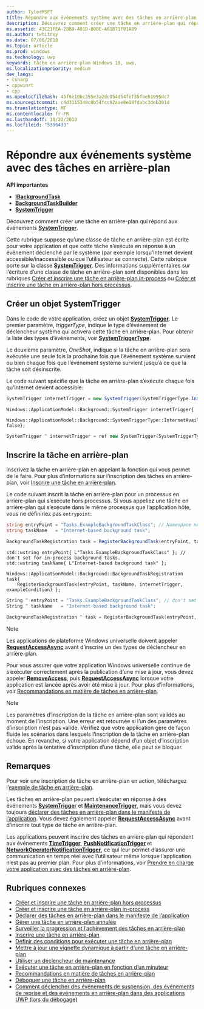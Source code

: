 ```yaml
---
author: TylerMSFT
title: Répondre aux événements système avec des tâches en arrière-plan
description: Découvrez comment créer une tâche en arrière-plan qui répond aux événements SystemTrigger.
ms.assetid: 43C21FEA-28B9-401D-80BE-A61B71F01A89
ms.author: twhitney
ms.date: 07/06/2018
ms.topic: article
ms.prod: windows
ms.technology: uwp
keywords: tâche en arrière-plan Windows 10, uwp,
ms.localizationpriority: medium
dev_langs:
- csharp
- cppwinrt
- cpp
ms.openlocfilehash: 45f6e10bc355e3a2dc054d54fef35fbeb1095dc7
ms.sourcegitcommit: c4d3115348c8b54fcc92aae8e18fdabc3deb301d
ms.translationtype: MT
ms.contentlocale: fr-FR
ms.lasthandoff: 10/22/2018
ms.locfileid: "5396433"
---
```

# <a name="respond-to-system-events-with-background-tasks"></a>Répondre aux événements système avec des tâches en arrière-plan

**API importantes**

- [**IBackgroundTask**](https://msdn.microsoft.com/library/windows/apps/br224794)
- [**BackgroundTaskBuilder**](https://msdn.microsoft.com/library/windows/apps/br224768)
- [**SystemTrigger**](https://msdn.microsoft.com/library/windows/apps/br224838)

Découvrez comment créer une tâche en arrière-plan qui répond aux événements [**SystemTrigger**](https://msdn.microsoft.com/library/windows/apps/br224839).

Cette rubrique suppose qu’une classe de tâche en arrière-plan est écrite pour votre application et que cette tâche s’exécute en réponse à un événement déclenché par le système (par exemple lorsqu’Internet devient accessible/inaccessible ou que l’utilisateur se connecte). Cette rubrique porte sur la classe [**SystemTrigger**](https://msdn.microsoft.com/library/windows/apps/br224839). Des informations supplémentaires sur l’écriture d’une classe de tâche en arrière-plan sont disponibles dans les rubriques [Créer et inscrire une tâche en arrière-plan in-process](create-and-register-an-inproc-background-task.md) ou [Créer et inscrire une tâche en arrière-plan hors processus](create-and-register-a-background-task.md).

## <a name="create-a-systemtrigger-object"></a>Créer un objet SystemTrigger

Dans le code de votre application, créez un objet [**SystemTrigger**](https://msdn.microsoft.com/library/windows/apps/br224838). Le premier paramètre, *triggerType*, indique le type d’événement de déclencheur système qui activera cette tâche en arrière-plan. Pour obtenir la liste des types d’événements, voir [**SystemTriggerType**](https://msdn.microsoft.com/library/windows/apps/br224839).

Le deuxième paramètre, *OneShot*, indique si la tâche en arrière-plan sera exécutée une seule fois la prochaine fois que l’événement système survient ou bien chaque fois que l’événement système survient jusqu’à ce que la tâche soit désinscrite.

Le code suivant spécifie que la tâche en arrière-plan s’exécute chaque fois qu’Internet devient accessible:

```csharp
SystemTrigger internetTrigger = new SystemTrigger(SystemTriggerType.InternetAvailable, false);
```

```cppwinrt
Windows::ApplicationModel::Background::SystemTrigger internetTrigger{
    Windows::ApplicationModel::Background::SystemTriggerType::InternetAvailable, false};
```

```cpp
SystemTrigger ^ internetTrigger = ref new SystemTrigger(SystemTriggerType::InternetAvailable, false);
```

## <a name="register-the-background-task"></a>Inscrire la tâche en arrière-plan

Inscrivez la tâche en arrière-plan en appelant la fonction qui vous permet de le faire. Pour plus d’informations sur l’inscription des tâches en arrière-plan, voir [Inscrire une tâche en arrière-plan](register-a-background-task.md).

Le code suivant inscrit la tâche en arrière-plan pour un processus en arrière-plan qui s’exécute hors processus. Si vous appeliez une tâche en arrière-plan qui s’exécute dans le même processus que l’application hôte, vous ne définiriez pas `entrypoint`:

```csharp
string entryPoint = "Tasks.ExampleBackgroundTaskClass"; // Namespace name, '.', and the name of the class containing the background task
string taskName   = "Internet-based background task";

BackgroundTaskRegistration task = RegisterBackgroundTask(entryPoint, taskName, internetTrigger, exampleCondition);
```

```cppwinrt
std::wstring entryPoint{ L"Tasks.ExampleBackgroundTaskClass" }; // don't set for in-process background tasks.
std::wstring taskName{ L"Internet-based background task" };

Windows::ApplicationModel::Background::BackgroundTaskRegistration task{
    RegisterBackgroundTask(entryPoint, taskName, internetTrigger, exampleCondition) };
```

```cpp
String ^ entryPoint = "Tasks.ExampleBackgroundTaskClass"; // don't set for in-process background tasks
String ^ taskName   = "Internet-based background task";

BackgroundTaskRegistration ^ task = RegisterBackgroundTask(entryPoint, taskName, internetTrigger, exampleCondition);
```

> [!NOTE]
> Les applications de plateforme Windows universelle doivent appeler [**RequestAccessAsync**](https://msdn.microsoft.com/library/windows/apps/hh700485) avant d’inscrire un des types de déclencheur en arrière-plan.

Pour vous assurer que votre application Windows universelle continue de s’exécuter correctement après la publication d’une mise à jour, vous devez appeler [**RemoveAccess**](https://msdn.microsoft.com/library/windows/apps/hh700471), puis [**RequestAccessAsync**](https://msdn.microsoft.com/library/windows/apps/hh700485) lorsque votre application est lancée après avoir été mise à jour. Pour plus d’informations, voir [Recommandations en matière de tâches en arrière-plan](guidelines-for-background-tasks.md).

> [!NOTE]
> Les paramètres d’inscription de la tâche en arrière-plan sont validés au moment de l’inscription. Une erreur est retournée si l’un des paramètres d’inscription n’est pas valide. Vérifiez que votre application gère de façon fluide les scénarios dans lesquels l’inscription de la tâche en arrière-plan échoue. En revanche, si votre application dépend d’un objet d’inscription valide après la tentative d’inscription d’une tâche, elle peut se bloquer.
 
## <a name="remarks"></a>Remarques

Pour voir une inscription de tâche en arrière-plan en action, téléchargez l’[exemple de tâche en arrière-plan](http://go.microsoft.com/fwlink/p/?LinkId=618666).

Les tâches en arrière-plan peuvent s’exécuter en réponse à des événements [**SystemTrigger**](https://msdn.microsoft.com/library/windows/apps/br224838) et [**MaintenanceTrigger**](https://msdn.microsoft.com/library/windows/apps/hh700517), mais vous devez toujours [déclarer des tâches en arrière-plan dans le manifeste de l’application](declare-background-tasks-in-the-application-manifest.md). Vous devez également appeler [**RequestAccessAsync**](https://msdn.microsoft.com/library/windows/apps/hh700485) avant d’inscrire tout type de tâche en arrière-plan.

Les applications peuvent inscrire des tâches en arrière-plan qui répondent aux événements [**TimeTrigger**](https://msdn.microsoft.com/library/windows/apps/br224843), [**PushNotificationTrigger**](https://msdn.microsoft.com/library/windows/apps/hh700543) et [**NetworkOperatorNotificationTrigger**](https://msdn.microsoft.com/library/windows/apps/br224831), ce qui leur permet d’assurer une communication en temps réel avec l’utilisateur même lorsque l’application n’est pas au premier plan. Pour plus d’informations, voir [Prendre en charge votre application avec des tâches en arrière-plan](support-your-app-with-background-tasks.md).

## <a name="related-topics"></a>Rubriques connexes

* [Créer et inscrire une tâche en arrière-plan hors processus](create-and-register-a-background-task.md)
* [Créer et inscrire une tâche en arrière-plan in-process](create-and-register-an-inproc-background-task.md)
* [Déclarer des tâches en arrière-plan dans le manifeste de l’application](declare-background-tasks-in-the-application-manifest.md)
* [Gérer une tâche en arrière-plan annulée](handle-a-cancelled-background-task.md)
* [Surveiller la progression et l’achèvement des tâches en arrière-plan](monitor-background-task-progress-and-completion.md)
* [Inscrire une tâche en arrière-plan](register-a-background-task.md)
* [Définir des conditions pour exécuter une tâche en arrière-plan](set-conditions-for-running-a-background-task.md)
* [Mettre à jour une vignette dynamique à partir d’une tâche en arrière-plan](update-a-live-tile-from-a-background-task.md)
* [Utiliser un déclencheur de maintenance](use-a-maintenance-trigger.md)
* [Exécuter une tâche en arrière-plan en fonction d’un minuteur](run-a-background-task-on-a-timer-.md)
* [Recommandations en matière de tâches en arrière-plan](guidelines-for-background-tasks.md)
* [Déboguer une tâche en arrière-plan](debug-a-background-task.md)
* [Comment déclencher des événements de suspension, des événements de reprise et des événements en arrière-plan dans des applications UWP (lors du débogage)](http://go.microsoft.com/fwlink/p/?linkid=254345)
